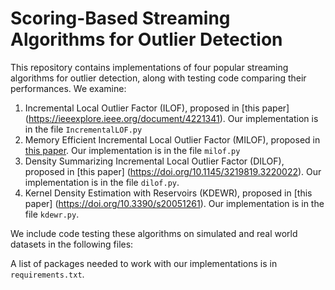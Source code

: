 # Scoring-Based Streaming Algorithms for Outlier Detection

This repository contains implementations of four popular streaming algorithms for outlier detection, along with testing code comparing their performances. We examine:
1. Incremental Local Outlier Factor (ILOF), proposed in [this paper] (https://ieeexplore.ieee.org/document/4221341). Our implementation is in the file `IncrementalLOF.py`
2. Memory Efficient Incremental Local Outlier Factor (MILOF), proposed in [this paper](https://ieeexplore.ieee.org/document/7530918). Our implementation is in the file `milof.py`
3. Density Summarizing Incremental Local Outlier Factor (DILOF), proposed in [this paper] (https://doi.org/10.1145/3219819.3220022). Our implementation is in the file `dilof.py`.
4. Kernel Density Estimation with Reservoirs (KDEWR), proposed in [this paper] (https://doi.org/10.3390/s20051261). Our implementation is in the file `kdewr.py`.

We include code testing these algorithms on simulated and real world datasets in the following files:

A list of packages needed to work with our implementations is in `requirements.txt`. 
